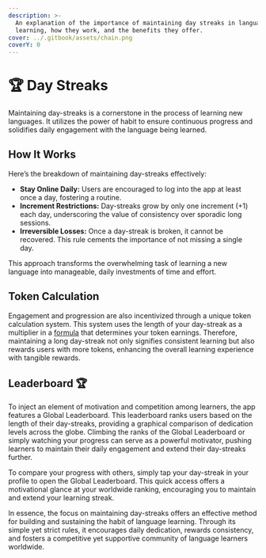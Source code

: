 ```yaml
---
description: >-
  An explanation of the importance of maintaining day streaks in language
  learning, how they work, and the benefits they offer.
cover: ../.gitbook/assets/chain.png
coverY: 0
---
```


# 🏆 Day Streaks

Maintaining day-streaks is a cornerstone in the process of learning new languages. It utilizes the power of habit to ensure continuous progress and solidifies daily engagement with the language being learned.

## How It Works

Here’s the breakdown of maintaining day-streaks effectively:

* **Stay Online Daily:** Users are encouraged to log into the app at least once a day, fostering a routine.
* **Increment Restrictions:** Day-streaks grow by only one increment (+1) each day, underscoring the value of consistency over sporadic long sessions.
* **Irreversible Losses:** Once a day-streak is broken, it cannot be recovered. This rule cements the importance of not missing a single day.

This approach transforms the overwhelming task of learning a new language into manageable, daily investments of time and effort.

## Token Calculation

Engagement and progression are also incentivized through a unique token calculation system. This system uses the length of your day-streak as a multiplier in a [formula](../token/distibution/#formula) that determines your token earnings. Therefore, maintaining a long day-streak not only signifies consistent learning but also rewards users with more tokens, enhancing the overall learning experience with tangible rewards.

## Leaderboard 🏆

To inject an element of motivation and competition among learners, the app features a Global Leaderboard. This leaderboard ranks users based on the length of their day-streaks, providing a graphical comparison of dedication levels across the globe. Climbing the ranks of the Global Leaderboard or simply watching your progress can serve as a powerful motivator, pushing learners to maintain their daily engagement and extend their day-streaks further.

To compare your progress with others, simply tap your day-streak in your profile to open the Global Leaderboard. This quick access offers a motivational glance at your worldwide ranking, encouraging you to maintain and extend your learning streak.

In essence, the focus on maintaining day-streaks offers an effective method for building and sustaining the habit of language learning. Through its simple yet strict rules, it encourages daily dedication, rewards consistency, and fosters a competitive yet supportive community of language learners worldwide.
